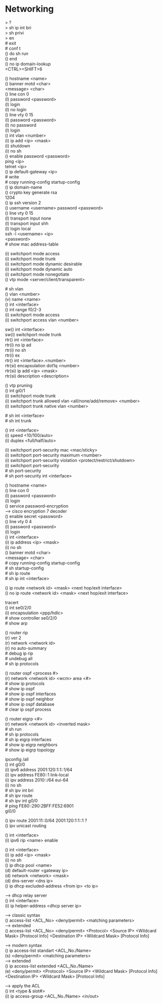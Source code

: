 # Networking

\> ?  
\> sh ip int bri  
\> sh privi  
\> en  
\# exit  
\# conf t  
() do sh run  
() end  
() no ip domain-lookup  
\<CTRL\>\<SHIFT\>6  

() hostname \<name\>  
() banner motd \<char\>  
\<message\> \<char\>  
() line con 0  
(l) password \<password\>  
(l) login  
(l) no login  
() line vty 0 15  
(l) password \<password\>  
(l) no password  
(l) login  
() int vlan \<number\>  
(i) ip add \<ip\> \<mask\>  
(i) shutdown  
(i) no sh  
() enable password \<password\>  
ping \<ip\>  
telnet \<ip\>  
() ip default-gateway \<ip\>  
\# write  
\# copy running-config startup-config  
() ip domain-name <name>  
() crypto key generate rsa  
1204  
() ip ssh version 2  
() username \<username\> password \<password\>  
() line vty 0 15  
(l) transport input none  
(l) transport input shh  
(l) login local  
ssh -l \<username\> \<ip\>  
\<password\>  
\# show mac address-table  

(i) switchport mode access  
(i) switchport mode trunk  
(i) switchport mode dynamic desirable  
(i) switchport mode dynamic auto  
(i) switchport mode nonegotiate  
() vtp mode \<server/client/transparent\>  

\# sh vlan  
() vlan \<number\>  
(v) name \<name\>  
() int \<interface\>  
() int range f0/2-3  
(i) switchport mode access  
(i) switchport access vlan \<number\>  

sw() int \<interface\>  
sw(i) switchport mode trunk  
rtr() int \<interface\>  
rtr(i) no ip ad  
rtr(i) no sh  
rtr(i) ex  
rtr() int \<interface\>.\<number\>  
rtr(si) encapsulation dot1q \<number\>  
rtr(si) ip add \<ip\> \<mask\>  
rtr(si) description \<description\>  

() vtp pruning  
() int gi0/1  
(i) switchport mode trunk  
(i) switchport trunk allowed vlan \<all/none/add/remove\> \<number\>  
(i) switchport trunk native vlan \<number\>  

\# sh int \<interface\>  
\# sh int trunk  

() int \<interface\>  
(i) speed \<10/100/auto\>  
(i) duplex \<full/half/auto\>  

(i) switchport port-security mac \<mac/sticky\>  
(i) switchport port-security maximum \<number\>  
(i) switchport port-security violation \<protect/restrict/shutdown\>  
(i) switchport port-security  
\# sh port-security  
\# sh port-security int \<interface\>  

() hostname \<name\>  
() line con 0  
(l) password \<password\>  
(l) login  
() service password-encryption  
--> cisco encryption 7 decoder  
() enable secret \<password\>  
() line vty 0 4  
(l) password \<password\>  
(l) login  
() int \<interface\>  
(i) ip address \<ip\> \<mask\>  
(i) no sh  
() banner motd \<char\>  
\<message\> \<char\>  
\# copy running-config startup-config  
\# sh startup-config  
\# sh ip route  
\# sh ip int \<interface\>  

() ip route \<network id\> \<mask\> \<next hop/exit interface\>  
() no ip route \<network id\> \<mask\> \<next hop/exit interface\>  

tracert  
() int se0/2/0  
(i) encapsulation \<ppp/hdlc\>  
\# show controller se0/2/0  
\# show arp  

() router rip  
(r) ver 2  
(r) network \<network id\>  
(r) no auto-summary  
\# debug ip rip  
\# undebug all  
\# sh ip protocols  

() router ospf \<process \#\>  
(r) network \<network id\> \<wcm\> area \<\#\>  
\# show ip protocols  
\# show ip ospf  
\# show ip ospf interfaces  
\# show ip ospf neighbor  
\# show ip ospf database  
\# clear ip ospf process  

() router eigrp \<\#\>  
(r) network \<network id\> \<inverted mask\>  
\# sh run  
\# sh ip protocols  
\# sh ip eigrp interfaces  
\# show ip eigrp neighbors  
\# show ip eigrp topology  

ipconfig /all  
() int g0/0  
(i) ipv6 address 2001:120:1:1::1/64  
(i) ipv address FE80::1 link-local  
(i) ipv address 2010::/64 eui-64  
(i) no sh  
\# sh ipv int bri  
\# sh ipv route  
\# sh ipv int g0/0  
\# ping FE80::290:2BFF:FE52:6901  
gi0/0  

() ipv route 2001:11::0/64 2001:120:1:1::1 ?  
() ipv unicast routing  

() int \<interface\>  
(i) ipv6 rip \<name\> enable  

() int \<interface\>  
(i) ip add \<ip\> \<mask\>  
(i) no sh  
() ip dhcp pool \<name\>  
(d) default-router \<gateway ip\>  
(d) network \<network\> \<mask\>  
(d) dns-server \<dns ip\>  
() ip dhcp excluded-address \<from ip\> \<to ip\>  

--> dhcp relay server  
() int \<interface\>  
(i) ip helper-address \<dhcp server ip\>  

--> classic syntax  
() access-list \<ACL_No\> \<deny/permit\> \<matching parameters\>  
--> extended  
() access-list \<ACL_No\> \<deny/permit\> \<Protocol\> \<Source IP\> \<Wildcard Mask\> [Protocol Info] \<Destination IP\> \<Wildcard Mask\> [Protocol Info]  

--> modern syntax  
() ip access-list standart \<ACL_No./Name\>  
(s) \<deny/permit\> \<matching parameters\>  
--> extended  
() ip access-list extended \<ACL_No./Name\>  
(e) \<deny/permit\> \<Protocol\> \<Source IP\> \<Wildcard Mask\> [Protocol Info] \<Destination IP\> \<Wildcard Mask\> [Protocol Info]  

--> apply the ACL  
() int \<type & slot\#\>  
(i) ip access-group \<ACL_No./Name\> \<in/out\>  

